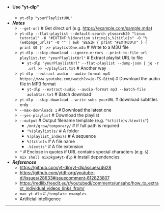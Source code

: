 - #### Use "yt-dlp"
    - `yt-dlp "yourPlaylistURL"`
- ***Notes***
    - `--get-url` # Get direct url (e.g. https://example.com/sample.m4a)
    - `yt-dlp --flat-playlist --default-search ytsearch20 "linux tutorial" -O "#EXTINF:%(duration_string)s,%(title)s" -O "%(webpage_url)s" -O "" | awk 'BEGIN { print "#EXTM3U\n" } { print $0 }' >> playlistOne.m3u` # Write to a M3U file
    - `yt-dlp --skip-download --ignore-errors --print-to-file url playlist.txt "yourPlaylistUrl"` # Extract playlist URL to file
        - `yt-dlp "yourPlaylistUrl" --flat-playlist --dump-json | jq -r .url >> ~/playlist.txt` # Another way
    - `yt-dlp --extract-audio --audio-format mp3 https://www.youtube.com/watch?v=ie-TS-BitnQ` # Download the audio file in MP3 format
        - `yt-dlp --extract-audio --audio-format mp3 --batch-file aolaStar.txt` # Batch download
    - `yt-dlp --skip-download --write-subs yourURL` # download subtitles only
    - `--max-downloads 1` # Download the latest one
    - `--yes-playlist` # Download the playlist
    - `--output` # Output filename template (e.g. `"%(title)s.%(ext)s"`)
        - `/mnt/grow/temporary/` # If full path is required
        - `"%(playlist)s/` # A folder
        - `%(playlist_index)s` # A sequence
        - `%(title)s` # A file name
        - `.%(ext)s"` # A file extension
    - `"` # Enclose in quotes if URL contains special characters (e.g. `&`)
    - `nix shell nixpkgs#yt-dlp` # Install dependencies
- ***References***
    - https://github.com/yt-dlp/yt-dlp/issues/4628
    - https://github.com/ytdl-org/youtube-dl/issues/28633#issuecomment-812823807
    - https://redlib.freedit.eu/r/youtubedl/comments/unsaho/how_to_extract_individual_videos_links_from/
    - `man yt-dlp` # `/template examples`
    - Artificial intelligence
- ---
